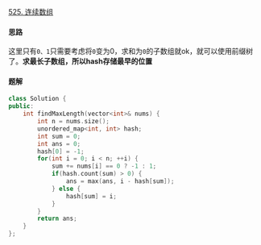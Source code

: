 [525. 连续数组](https://leetcode.cn/problems/contiguous-array)

#### 思路

这里只有`0、1`只需要考虑将`0`变为0，求和为`0`的子数组就ok，就可以使用前缀树了。**求最长子数组，所以hash存储最早的位置**

#### 题解

```c++
class Solution {
public:
    int findMaxLength(vector<int>& nums) {
        int n = nums.size();
        unordered_map<int, int> hash;
        int sum = 0;
        int ans = 0;
        hash[0] = -1;
        for(int i = 0; i < n; ++i) {
            sum += nums[i] == 0 ? -1 : 1;
            if(hash.count(sum) > 0) {
                ans = max(ans, i - hash[sum]);
            } else {
                hash[sum] = i;
            }
        }
        return ans;
    }
};
```

